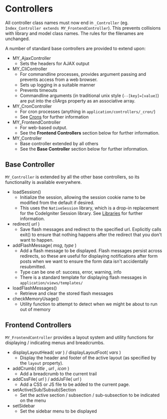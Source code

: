 Controllers
===========

All controller class names must now end in `_Controller` (eg. `Index_Controller extends MY_FrontendController`). This
prevents collisions with library and model class names. The rules for the filenames are unchanged.

A number of standard base controllers are provided to extend upon:

* MY_AjaxController
    * Sets the headers for AJAX output
* MY_CliController
    * For commandline processes, provides argument passing and prevents access from a web browser.
    * Sets up logging in a suitable manner
    * Prevents timeouts
    * Commandline arguments (in traditional unix style (`--[key]=[value]`) are put into the cliArgs property as an
    associative array.
* MY_CronController
    * For cron processes (anything in `application/controllers/_cron/`)
    * See [Crons](crons.md) for further information
* MY_FrontendController
    * For web-based output.
    * See the **Frontend Controllers** section below for further information.
* MY_Controller
    * Base controller extended by all others
    * See the **Base Controller** section below for further information.


Base Controller
---------------

`MY_Controller` is extended by all the other base controllers, so its functionality is available everywhere.

* loadSession()
    * Initialize the session, allowing the session cookie name to be modified from the default if desired.
    * This uses the `NativeSession` library, which is a drop-in replacement for the CodeIgniter Session library. See
    [Libraries](libraries.md) for further information.
* redirect( *url* )
    * Save flash messages and redirect to the specified url. Explicitly calls exit() to ensure that nothing happens
    after the redirect that you don't want to happen.
* addFlashMessage( *msg*, *type* )
    * Add a flash message to be displayed. Flash messages persist across redirects, so these are useful for displaying
    notifications after form posts when we want to ensure the form data isn't accidentally resubmitted.
    * Type can be one of: success, error, warning, info
    * There is a standard template for displaying flash messages in `application/views/templates/`
* loadFlashMessages()
    * Retrieve and clear the stored flash messages
* checkMemoryUsage()
    * Utility function to attempt to detect when we might be about to run out of memory


Frontend Controllers
--------------------

`MY_FrontendController` provides a layout system and utility functions for displaying / indicating menus and breadcrumbs.

* displayLayoutHead( *var* ) / displayLayoutFoot( *vars* )
    * Display the header and footer of the active layout (as specified by the `layout` property).
* addCrumb( *title* , *url* , *icon* )
    * Add a breadcrumb to the current trail
* addCssFile( *url* ) / addJsFile( *url* )
    * Add a CSS or JS file to be added to the current page.
* setActive(Sub/Subsub)Section
    * Set the active section / subsection / sub-subsection to be indicated on the menu
* setSidebar
    * Set the sidebar menu to be displayed
